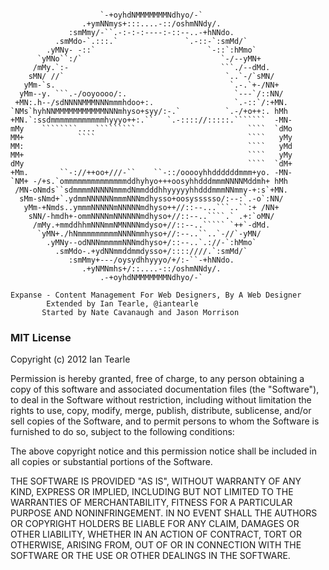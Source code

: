 <pre><code>
                    `-+oyhdNMMMMMMMNdhyo/-`
                .+ymNNmys+:::....-::/oshmNNdy/.
             :smMmy/-``.-:-:-:----:-::--..-+hNNdo.
          .smMdo-`.:::.`               `.-::-`:smMd/`
        .yMNy- -::`                         `-::`:hMmo`
      `yMNo``:/`                               `-/--yMN+
     /mMy.`:-                                  ```./--dMd.
    sMN/ //`                                    `..`-/`sMN/
   yMm-`s.                                       `.-.`+-/NN+
  yMm--y. ```.-/ooyoooo/:.                        `---`/::NN/
 +MN:.h--/sdNNNNMMMNNNmmmhdoo+:.                  `.-::`/:+MN.
`NMs`hyhNNMMMMMMMMMMMNNNmhyso+syy/:-.`          `.-/+o++:. hMh
+MN.`:ssdmmmmmmmmmmmmhyyyo++:.``   `.-:::://:::::.```````  -MN-
mMy    ````````....`````````                         ````  `dMo
MM+            ````                                  ````   yMy
MM:                                                  ````   yMd
MM+                                                  ````   yMy
dMy                                                  ````  `dM+
+Mm.       ``-://++oo+///-``    ``-::/ooooyhhddddddmmm+yo. -MN-
`NM+ -/+s.`ommmmmmmmmmmmmmddhyhyo+++oosyhhdddmmmNNNNMddmh+ hMh
 /MN-oNmds``sdmmmmNNNNNmmmdNmmdddhhyyyyyhhdddmmmNNmmy-+:s`+MN.
  sMm-sNmd+`.ydmmNNNNNNmmmNNNmdhysso+oosyssssso/:--:`.-o`:NN/
   yMm-+Nmds..ymmmNNNNNmNNNNNmdhyso++//::--...```..``:+ /NN+
    sNN/-hmdh+-ommNNNNmNNNNNNmdhyso+//::--..````.` .+:`oMN/
     /mMy.+mmddhhmNNNmmNMNNNNmdyso+//::--..````` `++`-dMd.
      `yMN+./hNmmmmmmmmmNNNNmmhyso+//:--..``..`-//`-yMN/
        .yMNy--odNNNmmmmmNNNmdhyso+/::--..`.://-`:hMmo`
          .smMdo-.+ydNNmmddmmdysso+/::::////.`:smMd/`
             :smMmy+---/oysydhhyyyo/+/:-``-+hNNdo.
                .+yNMNmhs+/::....-::/oshmNNdy/.
                    .-+oyhdNMMMMMMMNdhyo/-`

Expanse - Content Management For Web Designers, By A Web Designer
	    Extended by Ian Tearle, @iantearle
       Started by Nate Cavanaugh and Jason Morrison
</code></pre>

### MIT License

Copyright (c) 2012 Ian Tearle

Permission is hereby granted, free of charge, to any person obtaining a copy of this software and associated documentation files (the "Software"), to deal in the Software without restriction, including without limitation the rights to use, copy, modify, merge, publish, distribute, sublicense, and/or sell copies of the Software, and to permit persons to whom the Software is furnished to do so, subject to the following conditions:

The above copyright notice and this permission notice shall be included in all copies or substantial portions of the Software.

THE SOFTWARE IS PROVIDED "AS IS", WITHOUT WARRANTY OF ANY KIND, EXPRESS OR IMPLIED, INCLUDING BUT NOT LIMITED TO THE WARRANTIES OF MERCHANTABILITY, FITNESS FOR A PARTICULAR PURPOSE AND NONINFRINGEMENT. IN NO EVENT SHALL THE AUTHORS OR COPYRIGHT HOLDERS BE LIABLE FOR ANY CLAIM, DAMAGES OR OTHER LIABILITY, WHETHER IN AN ACTION OF CONTRACT, TORT OR OTHERWISE, ARISING FROM, OUT OF OR IN CONNECTION WITH THE SOFTWARE OR THE USE OR OTHER DEALINGS IN THE SOFTWARE.
